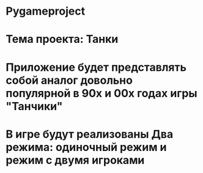 # Pygameproject
# Тема проекта: Танки
# Приложение будет представлять собой аналог довольно популярной в 90х и 00х годах игры "Танчики"
# В игре будут реализованы Два режима: одиночный режим и режим с двумя игроками
